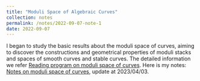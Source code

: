 ```yaml
---
title: "Moduli Space of Algebraic Curves"
collection: notes
permalink: /notes/2022-09-07-note-1
date: 2022-09-07
---
```

I began to study the basic results about the moduli space of curves, aiming to discover the constructions and geometrical properties of moduli stacks and spaces of smooth curves and stable curves. The detailed information we refer [Reading program on moduli space of curves](https://dvlxlwz.github.io/MyBlogs/2022/11/15/Reading-program-on-moduli-space-of-curves/).
Here is my notes: [Notes on moduli space of curves](https://dvlxlwz.github.io/MyBlogs/my_notes/ModuliSpaceCurvesReadingNotes.pdf), update at 2023/04/03.
